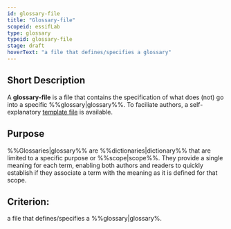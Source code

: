 ```yaml
---
id: glossary-file
title: "Glossary-file"
scopeid: essifLab
type: glossary
typeid: glossary-file
stage: draft
hoverText: "a file that defines/specifies a glossary"
---
```


## Short Description
A **glossary-file** is a file that contains the specification of what does (not) go into a specific %%glossary|glossary%%. To faciliate authors, a self-explanatory [template file](docs/terminology-engine-v1-templates/glossary-file.md) is available.

## Purpose
%%Glossaries|glossary%% are %%dictionaries|dictionary%% that are limited to a specific purpose or %%scope|scope%%. They provide a single meaning for each term, enabling both authors and readers to quickly establish if they associate a term with the meaning as it is defined for that scope. 

## Criterion:
a file that defines/specifies a %%glossary|glossary%.
